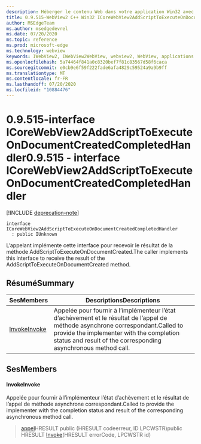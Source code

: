 ```yaml
---
description: Héberger le contenu Web dans votre application Win32 avec le contrôle Microsoft Edge WebView2
title: 0.9.515-WebView2 C++ Win32 ICoreWebView2AddScriptToExecuteOnDocumentCreatedCompletedHandler
author: MSEdgeTeam
ms.author: msedgedevrel
ms.date: 07/20/2020
ms.topic: reference
ms.prod: microsoft-edge
ms.technology: webview
keywords: IWebView2, IWebView2WebView, webview2, WebView, applications Win32, Win32, Edge, ICoreWebView2, ICoreWebView2Controller, contrôle de navigateur, html Edge
ms.openlocfilehash: 5a74464f841a0c8320bef7f81c83567d58f6caca
ms.sourcegitcommit: e0cb9e6f59f222fade6afa4829c59524a9a9b9ff
ms.translationtype: MT
ms.contentlocale: fr-FR
ms.lasthandoff: 07/20/2020
ms.locfileid: "10884476"
---
```

# <span data-ttu-id="22db8-104">0.9.515-interface ICoreWebView2AddScriptToExecuteOnDocumentCreatedCompletedHandler</span><span class="sxs-lookup"><span data-stu-id="22db8-104">0.9.515 - interface ICoreWebView2AddScriptToExecuteOnDocumentCreatedCompletedHandler</span></span> 

[!INCLUDE [deprecation-note](../../includes/deprecation-note.md)]

```
interface ICoreWebView2AddScriptToExecuteOnDocumentCreatedCompletedHandler
  : public IUnknown
```

<span data-ttu-id="22db8-105">L’appelant implémente cette interface pour recevoir le résultat de la méthode AddScriptToExecuteOnDocumentCreated.</span><span class="sxs-lookup"><span data-stu-id="22db8-105">The caller implements this interface to receive the result of the AddScriptToExecuteOnDocumentCreated method.</span></span>

## <span data-ttu-id="22db8-106">Résumé</span><span class="sxs-lookup"><span data-stu-id="22db8-106">Summary</span></span>

 <span data-ttu-id="22db8-107">Ses</span><span class="sxs-lookup"><span data-stu-id="22db8-107">Members</span></span>                        | <span data-ttu-id="22db8-108">Descriptions</span><span class="sxs-lookup"><span data-stu-id="22db8-108">Descriptions</span></span>
--------------------------------|---------------------------------------------
[<span data-ttu-id="22db8-109">Invoke</span><span class="sxs-lookup"><span data-stu-id="22db8-109">Invoke</span></span>](#invoke) | <span data-ttu-id="22db8-110">Appelée pour fournir à l’implémenteur l’état d’achèvement et le résultat de l’appel de méthode asynchrone correspondant.</span><span class="sxs-lookup"><span data-stu-id="22db8-110">Called to provide the implementer with the completion status and result of the corresponding asynchronous method call.</span></span>

## <span data-ttu-id="22db8-111">Ses</span><span class="sxs-lookup"><span data-stu-id="22db8-111">Members</span></span>

#### <span data-ttu-id="22db8-112">Invoke</span><span class="sxs-lookup"><span data-stu-id="22db8-112">Invoke</span></span> 

<span data-ttu-id="22db8-113">Appelée pour fournir à l’implémenteur l’état d’achèvement et le résultat de l’appel de méthode asynchrone correspondant.</span><span class="sxs-lookup"><span data-stu-id="22db8-113">Called to provide the implementer with the completion status and result of the corresponding asynchronous method call.</span></span>

> <span data-ttu-id="22db8-114">[appel](#invoke)HRESULT public (HRESULT codeerreur, ID LPCWSTR)</span><span class="sxs-lookup"><span data-stu-id="22db8-114">public HRESULT [Invoke](#invoke)(HRESULT errorCode, LPCWSTR id)</span></span>

